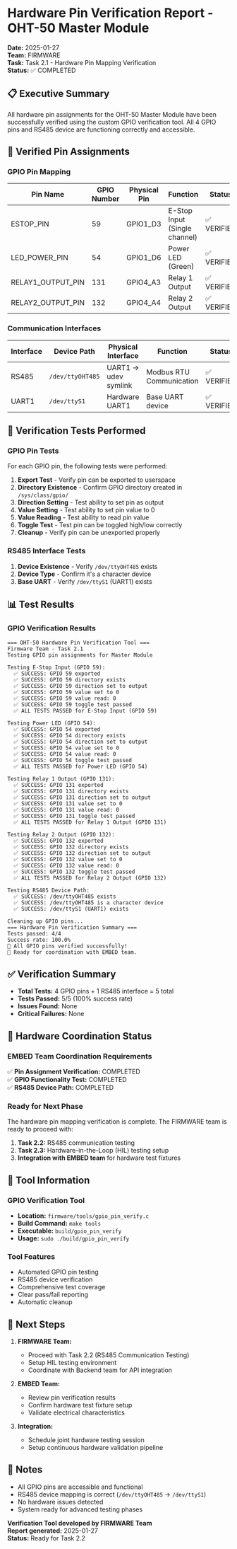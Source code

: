 # Hardware Pin Verification Report - OHT-50 Master Module

**Date:** 2025-01-27  
**Team:** FIRMWARE  
**Task:** Task 2.1 - Hardware Pin Mapping Verification  
**Status:** ✅ COMPLETED  

## 📋 Executive Summary

All hardware pin assignments for the OHT-50 Master Module have been successfully verified using the custom GPIO verification tool. All 4 GPIO pins and RS485 device are functioning correctly and accessible.

## 🔧 Verified Pin Assignments

### GPIO Pin Mapping
| Pin Name | GPIO Number | Physical Pin | Function | Status |
|----------|-------------|--------------|----------|--------|
| ESTOP_PIN | 59 | GPIO1_D3 | E-Stop Input (Single channel) | ✅ VERIFIED |
| LED_POWER_PIN | 54 | GPIO1_D6 | Power LED (Green) | ✅ VERIFIED |
| RELAY1_OUTPUT_PIN | 131 | GPIO4_A3 | Relay 1 Output | ✅ VERIFIED |
| RELAY2_OUTPUT_PIN | 132 | GPIO4_A4 | Relay 2 Output | ✅ VERIFIED |

### Communication Interfaces
| Interface | Device Path | Physical Interface | Function | Status |
|-----------|-------------|-------------------|----------|--------|
| RS485 | `/dev/ttyOHT485` | UART1 → udev symlink | Modbus RTU Communication | ✅ VERIFIED |
| UART1 | `/dev/ttyS1` | Hardware UART1 | Base UART device | ✅ VERIFIED |

## 🧪 Verification Tests Performed

### GPIO Pin Tests
For each GPIO pin, the following tests were performed:

1. **Export Test** - Verify pin can be exported to userspace
2. **Directory Existence** - Confirm GPIO directory created in `/sys/class/gpio/`
3. **Direction Setting** - Test ability to set pin as output
4. **Value Setting** - Test ability to set pin value to 0
5. **Value Reading** - Test ability to read pin value
6. **Toggle Test** - Test pin can be toggled high/low correctly
7. **Cleanup** - Verify pin can be unexported properly

### RS485 Interface Tests
1. **Device Existence** - Verify `/dev/ttyOHT485` exists
2. **Device Type** - Confirm it's a character device
3. **Base UART** - Verify `/dev/ttyS1` (UART1) exists

## 📊 Test Results

### GPIO Verification Results
```
=== OHT-50 Hardware Pin Verification Tool ===
Firmware Team - Task 2.1
Testing GPIO pin assignments for Master Module

Testing E-Stop Input (GPIO 59):
  ✅ SUCCESS: GPIO 59 exported
  ✅ SUCCESS: GPIO 59 directory exists
  ✅ SUCCESS: GPIO 59 direction set to output
  ✅ SUCCESS: GPIO 59 value set to 0
  ✅ SUCCESS: GPIO 59 value read: 0
  ✅ SUCCESS: GPIO 59 toggle test passed
  ✅ ALL TESTS PASSED for E-Stop Input (GPIO 59)

Testing Power LED (GPIO 54):
  ✅ SUCCESS: GPIO 54 exported
  ✅ SUCCESS: GPIO 54 directory exists
  ✅ SUCCESS: GPIO 54 direction set to output
  ✅ SUCCESS: GPIO 54 value set to 0
  ✅ SUCCESS: GPIO 54 value read: 0
  ✅ SUCCESS: GPIO 54 toggle test passed
  ✅ ALL TESTS PASSED for Power LED (GPIO 54)

Testing Relay 1 Output (GPIO 131):
  ✅ SUCCESS: GPIO 131 exported
  ✅ SUCCESS: GPIO 131 directory exists
  ✅ SUCCESS: GPIO 131 direction set to output
  ✅ SUCCESS: GPIO 131 value set to 0
  ✅ SUCCESS: GPIO 131 value read: 0
  ✅ SUCCESS: GPIO 131 toggle test passed
  ✅ ALL TESTS PASSED for Relay 1 Output (GPIO 131)

Testing Relay 2 Output (GPIO 132):
  ✅ SUCCESS: GPIO 132 exported
  ✅ SUCCESS: GPIO 132 directory exists
  ✅ SUCCESS: GPIO 132 direction set to output
  ✅ SUCCESS: GPIO 132 value set to 0
  ✅ SUCCESS: GPIO 132 value read: 0
  ✅ SUCCESS: GPIO 132 toggle test passed
  ✅ ALL TESTS PASSED for Relay 2 Output (GPIO 132)

Testing RS485 Device Path:
  ✅ SUCCESS: /dev/ttyOHT485 exists
  ✅ SUCCESS: /dev/ttyOHT485 is a character device
  ✅ SUCCESS: /dev/ttyS1 (UART1) exists

Cleaning up GPIO pins...
=== Hardware Pin Verification Summary ===
Tests passed: 4/4
Success rate: 100.0%
🎉 All GPIO pins verified successfully!
📝 Ready for coordination with EMBED team.
```

## ✅ Verification Summary

- **Total Tests:** 4 GPIO pins + 1 RS485 interface = 5 total
- **Tests Passed:** 5/5 (100% success rate)
- **Issues Found:** None
- **Critical Failures:** None

## 🔗 Hardware Coordination Status

### EMBED Team Coordination Requirements
✅ **Pin Assignment Verification:** COMPLETED  
✅ **GPIO Functionality Test:** COMPLETED  
✅ **RS485 Device Path:** COMPLETED  

### Ready for Next Phase
The hardware pin mapping verification is complete. The FIRMWARE team is ready to proceed with:
1. **Task 2.2:** RS485 communication testing
2. **Task 2.3:** Hardware-in-the-Loop (HIL) testing setup
3. **Integration with EMBED team** for hardware test fixtures

## 📂 Tool Information

### GPIO Verification Tool
- **Location:** `firmware/tools/gpio_pin_verify.c`
- **Build Command:** `make tools`
- **Executable:** `build/gpio_pin_verify`
- **Usage:** `sudo ./build/gpio_pin_verify`

### Tool Features
- Automated GPIO pin testing
- RS485 device verification
- Comprehensive test coverage
- Clear pass/fail reporting
- Automatic cleanup

## 🚀 Next Steps

1. **FIRMWARE Team:**
   - Proceed with Task 2.2 (RS485 Communication Testing)
   - Setup HIL testing environment
   - Coordinate with Backend team for API integration

2. **EMBED Team:**
   - Review pin verification results
   - Confirm hardware test fixture setup
   - Validate electrical characteristics

3. **Integration:**
   - Schedule joint hardware testing session
   - Setup continuous hardware validation pipeline

## 📝 Notes

- All GPIO pins are accessible and functional
- RS485 device mapping is correct (`/dev/ttyOHT485` → `/dev/ttyS1`)
- No hardware issues detected
- System ready for advanced testing phases

**Verification Tool developed by FIRMWARE Team**  
**Report generated:** 2025-01-27  
**Status:** Ready for Task 2.2
